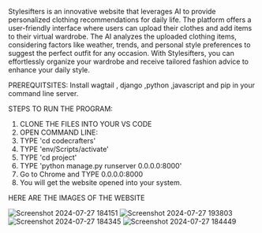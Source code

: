 Stylesifters is an innovative website that leverages AI to provide personalized clothing recommendations for daily life. The platform offers a user-friendly interface where users can upload their clothes and add items to their virtual wardrobe. The AI analyzes the uploaded clothing items, considering factors like weather, trends, and personal style preferences to suggest the perfect outfit for any occasion. With Stylesifters, you can effortlessly organize your wardrobe and receive tailored fashion advice to enhance your daily style.

PREREQUITSITES:
Install wagtail , django ,python ,javascript and pip in your command line server.

STEPS TO RUN THE PROGRAM:
1. CLONE THE FILES INTO YOUR VS CODE
2. OPEN COMMAND LINE:
3. TYPE 'cd codecrafters'
4. TYPE 'env/Scripts/activate'
5. TYPE 'cd project'
6. TYPE 'python manage.py runserver 0.0.0.0:8000'
7. Go to Chrome and TYPE 0.0.0.0:8000
8. You will get the website opened into your system.

HERE ARE THE IMAGES OF THE WEBSITE

![Screenshot 2024-07-27 184151](https://github.com/user-attachments/assets/14392b79-b85f-4862-90d2-e23f6e6462a3)
![Screenshot 2024-07-27 193803](https://github.com/user-attachments/assets/3f43e12f-fdc8-4479-bdd2-09af823a288f)
![Screenshot 2024-07-27 184345](https://github.com/user-attachments/assets/8859ac63-a640-42e1-896b-657510a70029)
![Screenshot 2024-07-27 184449](https://github.com/user-attachments/assets/e64489e9-23f6-4c6c-94bc-665de98f3291)
